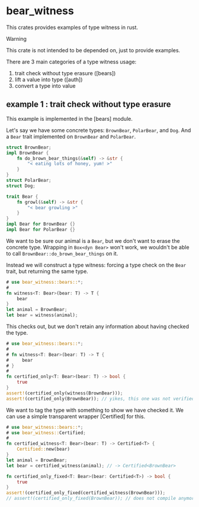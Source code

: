 # bear_witness

This crates provides examples of type witness in rust.

> [!WARNING]
> This crate is not intended to be depended on, just to provide examples.

There are 3 main categories of a type witness usage:
1. trait check without type erasure ([bears])
2. lift a value into type ([auth])
3. convert a type into value

## example 1 : trait check without type erasure

This example is implemented in the [bears] module.

Let's say we have some concrete types: `BrownBear`, `PolarBear`, and `Dog`.
And a `Bear` trait implemented on `BrownBear` and `PolarBear`.

```rust
struct BrownBear;
impl BrownBear {
    fn do_brown_bear_things(&self) -> &str {
        "< eating lots of honey, yum! >"
    }
}
struct PolarBear;
struct Dog;

trait Bear {
    fn growl(&self) -> &str {
        "< bear growling >"
    }
}
impl Bear for BrownBear {}
impl Bear for PolarBear {}
```

We want to be sure our animal is a `Bear`, but we don't want to erase the concrete type.
Wrapping in `Box<dyn Bear>` won't work, we wouldn't be able to call `BrownBear::do_brown_bear_things` on it.

Instead we will construct a type witness: forcing a type check on the `Bear` trait, but returning the same type.
```rust
# use bear_witness::bears::*;
#
fn witness<T: Bear>(bear: T) -> T {
    bear
}
let animal = BrownBear;
let bear = witness(animal);
```

This checks out, but we don't retain any information about having checked the type.
```rust
# use bear_witness::bears::*;
#
# fn witness<T: Bear>(bear: T) -> T {
#     bear
# }
#
fn certified_only<T: Bear>(bear: T) -> bool {
    true
}
assert!(certified_only(witness(BrownBear)));
assert!(certified_only(BrownBear)); // yikes, this one was not verified
```

We want to tag the type with something to show we have checked it.
We can use a simple transparent wrapper [Certified] for this.
```rust
# use bear_witness::bears::*;
# use bear_witness::Certified;
#
fn certified_witness<T: Bear>(bear: T) -> Certified<T> {
    Certified::new(bear)
}
let animal = BrownBear;
let bear = certified_witness(animal); // -> Certified<BrownBear>

fn certified_only_fixed<T: Bear>(bear: Certified<T>) -> bool {
    true
}
assert!(certified_only_fixed(certified_witness(BrownBear)));
// assert!(certified_only_fixed(BrownBear)); // does not compile anymore
```
